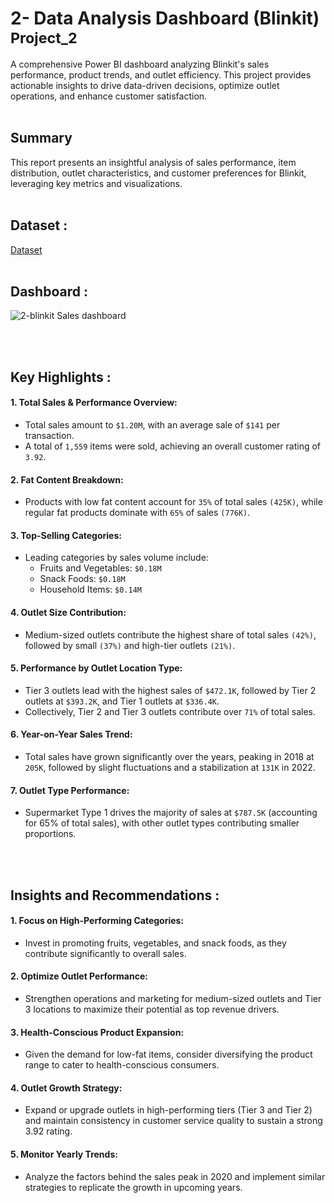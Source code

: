 # 2- Data Analysis Dashboard (Blinkit) <sub>Project_2</sub>

A comprehensive Power BI dashboard analyzing Blinkit's sales performance, product trends, and outlet efficiency. This project provides actionable insights to drive data-driven decisions, optimize outlet operations,   and enhance customer satisfaction.
<br/>
<br/>

## Summary
  This report presents an insightful analysis of sales performance, item distribution, outlet characteristics, and customer preferences for Blinkit, leveraging key metrics and visualizations.
<br/>
<br/>

## Dataset : 
<a href="https://github.com/AAAldesoki/2--Data-Analysis-Dashboard-Blinkit-/blob/main/BlinkIT%20Grocery%20Data.xlsx" > Dataset </a>
<br/>
<br/>

## Dashboard : 
![2-blinkit Sales dashboard](https://github.com/user-attachments/assets/46b52ccb-3deb-4873-ba23-48a5166cf4c1)

<br/>
<br/>

## Key Highlights :
  #### 1.	Total Sales & Performance Overview:<br/>
  - Total sales amount to `$1.20M`, with an average sale of `$141` per transaction.<br/>
  - A total of `1,559` items were sold, achieving an overall customer rating of `3.92`.<br/>
  #### 2.	Fat Content Breakdown:<br/>
  - Products with low fat content account for `35%` of total sales `(425K)`, while regular fat products dominate with `65%` of sales `(776K)`.<br/>
  #### 3.	Top-Selling Categories:<br/>
  - Leading categories by sales volume include:<br/>
      - Fruits and Vegetables: `$0.18M`<br/>
      - Snack Foods: `$0.18M`<br/>
      - Household Items: `$0.14M`<br/>
  #### 4.	Outlet Size Contribution:<br/>
  - Medium-sized outlets contribute the highest share of total sales `(42%)`, followed by small `(37%)` and high-tier outlets `(21%)`.<br/>
  #### 5.	Performance by Outlet Location Type:<br/>
  - Tier 3 outlets lead with the highest sales of `$472.1K`, followed by Tier 2 outlets at `$393.2K`, and Tier 1 outlets at `$336.4K`.<br/>
  - Collectively, Tier 2 and Tier 3 outlets contribute over `71%` of total sales.<br/>
  #### 6.	Year-on-Year Sales Trend:<br/>
  - Total sales have grown significantly over the years, peaking in 2018 at `205K`, followed by slight fluctuations and a stabilization at `131K` in 2022.<br/>
  #### 7.	Outlet Type Performance:<br/>
  - Supermarket Type 1 drives the majority of sales at `$787.5K` (accounting for 65% of total sales), with other outlet types contributing smaller proportions.
<br/>
<br/>

## Insights and Recommendations :
  #### 1.	Focus on High-Performing Categories:<br/>
  - Invest in promoting fruits, vegetables, and snack foods, as they contribute significantly to overall sales.<br/>
  #### 2.	Optimize Outlet Performance:<br/>
  - Strengthen operations and marketing for medium-sized outlets and Tier 3 locations to maximize their potential as top revenue drivers.<br/>
  #### 3.	Health-Conscious Product Expansion:<br/>
  - Given the demand for low-fat items, consider diversifying the product range to cater to health-conscious consumers.<br/>
  #### 4.	Outlet Growth Strategy:<br/>
  - Expand or upgrade outlets in high-performing tiers (Tier 3 and Tier 2) and maintain consistency in customer service quality to sustain a strong 3.92 rating.<br/>
  #### 5.	Monitor Yearly Trends: <br/>
  - Analyze the factors behind the sales peak in 2020 and implement similar strategies to replicate the growth in upcoming years.<br/>
